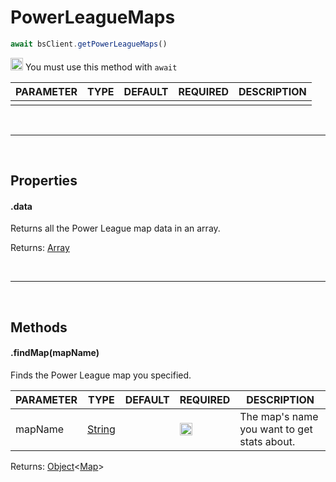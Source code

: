 # PowerLeagueMaps

```js
await bsClient.getPowerLeagueMaps()
```

<img src="https://i.imgur.com/Gbv8zQs.png" height="20" alt="Exclamation"> You must use this method with `await`

| PARAMETER      | TYPE                                                                                      | DEFAULT | REQUIRED  | DESCRIPTION                                        |
| -------------- | ----------------------------------------------------------------------------------------- | ------- | --------- | -------------------------------------------------- |
|          |       |         |         |                          |

<br>
<hr>
<br>

## Properties

#### .data
Returns all the Power League map data in an array.

Returns: [Array](https://developer.mozilla.org/en-US/docs/Web/JavaScript/Reference/Global_Objects/Array)

<br>
<hr>
<br>

## Methods

#### .findMap(mapName)
Finds the Power League map you specified.

| PARAMETER      | TYPE                                                                                      | DEFAULT | REQUIRED  | DESCRIPTION                                        |
| -------------- | ----------------------------------------------------------------------------------------- | ------- | --------- | -------------------------------------------------- |
|      mapName    |   [String](https://developer.mozilla.org/en-US/docs/Web/JavaScript/Reference/Global_Objects/String)    |         |     <img src="https://cdn.discordapp.com/emojis/849196541126508565.png?v=1" height="20">    |           The map's name you want to get stats about.               |

Returns: [Object](https://developer.mozilla.org/en-US/docs/Web/JavaScript/Reference/Global_Objects/Array)<[Map](/js/stable/classes/map)>

